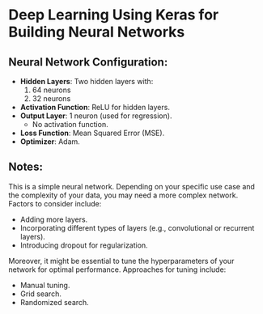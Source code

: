 # Deep Learning Using Keras for Building Neural Networks

## Neural Network Configuration:

- **Hidden Layers**: Two hidden layers with:
  1. 64 neurons
  2. 32 neurons
- **Activation Function**: ReLU for hidden layers.
- **Output Layer**: 1 neuron (used for regression).
  - No activation function.
- **Loss Function**: Mean Squared Error (MSE).
- **Optimizer**: Adam.

## Notes:

This is a simple neural network. Depending on your specific use case and the complexity of your data, you may need a more complex network. Factors to consider include:

- Adding more layers.
- Incorporating different types of layers (e.g., convolutional or recurrent layers).
- Introducing dropout for regularization.

Moreover, it might be essential to tune the hyperparameters of your network for optimal performance. Approaches for tuning include:

- Manual tuning.
- Grid search.
- Randomized search.
